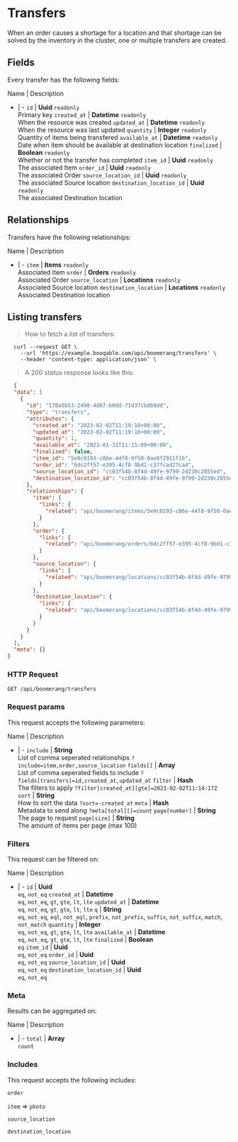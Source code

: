 # Transfers

When an order causes a shortage for a location and that shortage can be solved by the inventory in the cluster, one or multiple transfers are created.

## Fields
Every transfer has the following fields:

Name | Description
- | -
`id` | **Uuid** `readonly`<br>Primary key
`created_at` | **Datetime** `readonly`<br>When the resource was created
`updated_at` | **Datetime** `readonly`<br>When the resource was last updated
`quantity` | **Integer** `readonly`<br>Quantity of items being transfered
`available_at` | **Datetime** `readonly`<br>Date when item should be available at destination location
`finalized` | **Boolean** `readonly`<br>Whether or not the transfer has completed
`item_id` | **Uuid** `readonly`<br>The associated Item
`order_id` | **Uuid** `readonly`<br>The associated Order
`source_location_id` | **Uuid** `readonly`<br>The associated Source location
`destination_location_id` | **Uuid** `readonly`<br>The associated Destination location


## Relationships
Transfers have the following relationships:

Name | Description
- | -
`item` | **Items** `readonly`<br>Associated Item
`order` | **Orders** `readonly`<br>Associated Order
`source_location` | **Locations** `readonly`<br>Associated Source location
`destination_location` | **Locations** `readonly`<br>Associated Destination location


## Listing transfers



> How to fetch a list of transfers:

```shell
  curl --request GET \
    --url 'https://example.booqable.com/api/boomerang/transfers' \
    --header 'content-type: application/json' \
```

> A 200 status response looks like this:

```json
  {
  "data": [
    {
      "id": "170a5b53-2498-4d07-b0dd-71d37cbdb9dd",
      "type": "transfers",
      "attributes": {
        "created_at": "2023-02-02T11:19:18+00:00",
        "updated_at": "2023-02-02T11:19:18+00:00",
        "quantity": 1,
        "available_at": "2023-01-31T11:15:00+00:00",
        "finalized": false,
        "item_id": "5e9c0193-c06e-44f8-9f50-0ae0f2911f16",
        "order_id": "6dc2ff57-e395-4cf8-9bd1-c37fcad27ca4",
        "source_location_id": "cc03f54b-8f4d-49fe-9799-2d230c2855ed",
        "destination_location_id": "cc03f54b-8f4d-49fe-9799-2d230c2855ed"
      },
      "relationships": {
        "item": {
          "links": {
            "related": "api/boomerang/items/5e9c0193-c06e-44f8-9f50-0ae0f2911f16"
          }
        },
        "order": {
          "links": {
            "related": "api/boomerang/orders/6dc2ff57-e395-4cf8-9bd1-c37fcad27ca4"
          }
        },
        "source_location": {
          "links": {
            "related": "api/boomerang/locations/cc03f54b-8f4d-49fe-9799-2d230c2855ed"
          }
        },
        "destination_location": {
          "links": {
            "related": "api/boomerang/locations/cc03f54b-8f4d-49fe-9799-2d230c2855ed"
          }
        }
      }
    }
  ],
  "meta": {}
}
```

### HTTP Request

`GET /api/boomerang/transfers`

### Request params

This request accepts the following parameters:

Name | Description
- | -
`include` | **String** <br>List of comma seperated relationships `?include=item,order,source_location`
`fields[]` | **Array** <br>List of comma seperated fields to include `?fields[transfers]=id,created_at,updated_at`
`filter` | **Hash** <br>The filters to apply `?filter[created_at][gte]=2023-02-02T11:14:17Z`
`sort` | **String** <br>How to sort the data `?sort=-created_at`
`meta` | **Hash** <br>Metadata to send along `?meta[total][]=count`
`page[number]` | **String** <br>The page to request
`page[size]` | **String** <br>The amount of items per page (max 100)


### Filters

This request can be filtered on:

Name | Description
- | -
`id` | **Uuid** <br>`eq`, `not_eq`
`created_at` | **Datetime** <br>`eq`, `not_eq`, `gt`, `gte`, `lt`, `lte`
`updated_at` | **Datetime** <br>`eq`, `not_eq`, `gt`, `gte`, `lt`, `lte`
`q` | **String** <br>`eq`, `not_eq`, `eql`, `not_eql`, `prefix`, `not_prefix`, `suffix`, `not_suffix`, `match`, `not_match`
`quantity` | **Integer** <br>`eq`, `not_eq`, `gt`, `gte`, `lt`, `lte`
`available_at` | **Datetime** <br>`eq`, `not_eq`, `gt`, `gte`, `lt`, `lte`
`finalized` | **Boolean** <br>`eq`
`item_id` | **Uuid** <br>`eq`, `not_eq`
`order_id` | **Uuid** <br>`eq`, `not_eq`
`source_location_id` | **Uuid** <br>`eq`, `not_eq`
`destination_location_id` | **Uuid** <br>`eq`, `not_eq`


### Meta

Results can be aggregated on:

Name | Description
- | -
`total` | **Array** <br>`count`


### Includes

This request accepts the following includes:

`order`


`item` => 
`photo`




`source_location`


`destination_location`






